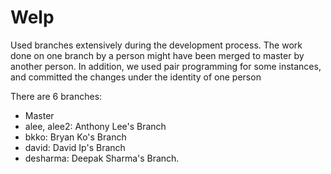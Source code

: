 # Welp

Used branches extensively during the development process.
The work done on one branch by a person might have been
merged to master by another person. In addition, we used
pair programming for some instances, and committed the changes
under the identity of one person

There are 6 branches:
- Master
- alee, alee2: Anthony Lee's Branch
- bkko: Bryan Ko's Branch
- david: David Ip's Branch
- desharma: Deepak Sharma's Branch.
